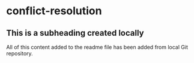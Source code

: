 # conflict-resolution
## This is a subheading created locally
All of this content added to the readme file has been added from local Git repository.